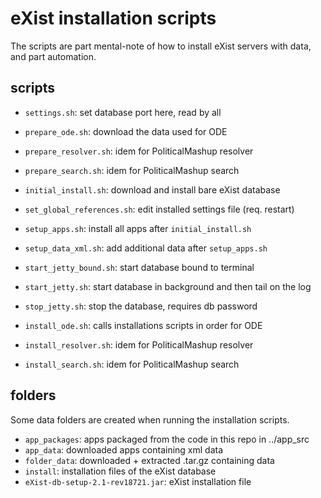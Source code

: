 # eXist installation scripts

The scripts are part mental-note of how to install eXist servers with data,
and part automation.

## scripts

   * `settings.sh`: set database port here, read by all

   * `prepare_ode.sh`: download the data used for ODE
   * `prepare_resolver.sh`: idem for PoliticalMashup resolver
   * `prepare_search.sh`: idem for PoliticalMashup search

   * `initial_install.sh`: download and install bare eXist database
   * `set_global_references.sh`: edit installed settings file (req. restart)
   * `setup_apps.sh`: install all apps after `initial_install.sh`
   * `setup_data_xml.sh`: add additional data after `setup_apps.sh`

   * `start_jetty_bound.sh`: start database bound to terminal
   * `start_jetty.sh`: start database in background and then tail on the log
   * `stop_jetty.sh`: stop the database, requires db password

   * `install_ode.sh`: calls installations scripts in order for ODE
   * `install_resolver.sh`: idem for PoliticalMashup resolver
   * `install_search.sh`: idem for PoliticalMashup search

## folders

Some data folders are created when running the installation scripts.

   * `app_packages`: apps packaged from the code in this repo in ../app_src
   * `app_data`: downloaded apps containing xml data
   * `folder_data`: downloaded + extracted .tar.gz containing data
   * `install`: installation files of the eXist database
   * `eXist-db-setup-2.1-rev18721.jar`: eXist installation file


